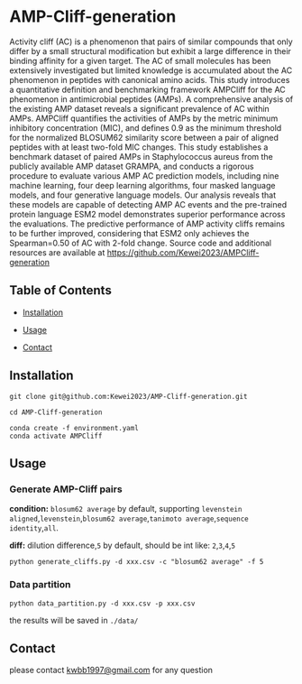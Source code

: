 # AMP-Cliff-generation

Activity cliff (AC) is a phenomenon that pairs of similar compounds that only differ by a small structural modification but exhibit a large difference in their binding affinity for a given target. The AC of small molecules has been extensively investigated but limited knowledge is accumulated about the AC phenomenon in peptides with canonical amino acids. This study introduces a quantitative definition and benchmarking framework AMPCliff for the AC phenomenon in antimicrobial peptides (AMPs). A comprehensive analysis of the existing AMP dataset reveals a significant prevalence of AC within AMPs. AMPCliff quantifies the activities of AMPs by the metric minimum inhibitory concentration (MIC), and defines 0.9 as the minimum threshold for the normalized BLOSUM62 similarity score between a pair of aligned peptides with at least two-fold MIC changes. This study establishes a benchmark dataset of paired AMPs in Staphylococcus aureus from the publicly available AMP dataset GRAMPA, and conducts a rigorous procedure to evaluate various AMP AC prediction models, including nine machine learning, four deep learning algorithms, four masked language models, and four generative language models. Our analysis reveals that these models are capable of detecting AMP AC events and the pre-trained protein language ESM2 model demonstrates superior performance across the evaluations. The predictive performance of AMP activity cliffs remains to be further improved, considering that ESM2 only achieves the Spearman=0.50 of AC with 2-fold change. Source code and additional resources are available at https://github.com/Kewei2023/AMPCliff-generation

## Table of Contents

- [Installation](#installation)
- [Usage](#usage)

- [Contact](#contact)

## Installation

```
git clone git@github.com:Kewei2023/AMP-Cliff-generation.git

cd AMP-Cliff-generation

conda create -f environment.yaml
conda activate AMPCliff
```

## Usage
### Generate AMP-Cliff pairs
**condition:** `blosum62 average` by default, supporting `levenstein aligned`,`levenstein`,`blosum62 average`,`tanimoto average`,`sequence identity`,`all`.


**diff:** dilution difference,`5` by default, should be int like: `2`,`3`,`4`,`5`
```
python generate_cliffs.py -d xxx.csv -c "blosum62 average" -f 5
```


### Data partition

```
python data_partition.py -d xxx.csv -p xxx.csv
```

the results will be saved in `./data/`

## Contact 
please contact kwbb1997@gmail.com for any question